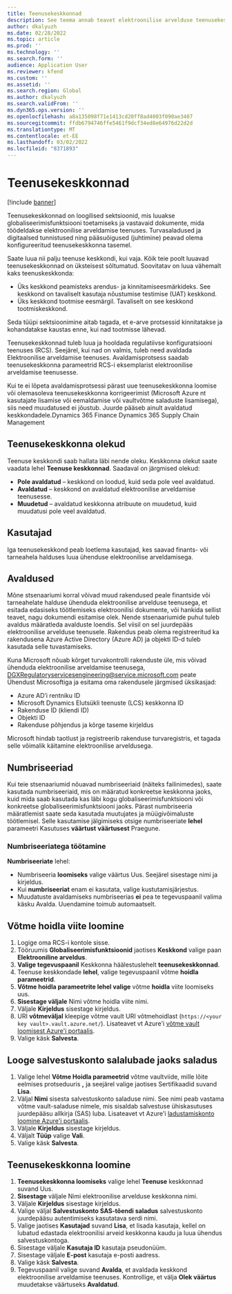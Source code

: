 ```yaml
---
title: Teenusekeskkonnad
description: See teema annab teavet elektroonilise arvelduse teenusekeskkonna kohta ja selgitab nende seadistamist.
author: dkalyuzh
ms.date: 02/28/2022
ms.topic: article
ms.prod: ''
ms.technology: ''
ms.search.form: ''
audience: Application User
ms.reviewer: kfend
ms.custom: ''
ms.assetid: ''
ms.search.region: Global
ms.author: dkalyuzh
ms.search.validFrom: ''
ms.dyn365.ops.version: ''
ms.openlocfilehash: a8a135098f71e1413cd20ff8ad4003f090ae3407
ms.sourcegitcommit: ffdb6794746ffe5461f9dcf34ed8e64976d22d2d
ms.translationtype: MT
ms.contentlocale: et-EE
ms.lasthandoff: 03/02/2022
ms.locfileid: "8371893"
---
```

# <a name="service-environments"></a>Teenusekeskkonnad

[!include [banner](../includes/banner.md)]

Teenusekeskkonnad on loogilised sektsioonid, mis luuakse globaliseerimisfunktsiooni toetamiseks ja vastavaid dokumente, mida töödeldakse elektroonilise arveldamise teenuses. Turvasaladused ja digitaalsed tunnistused ning pääsuõigused (juhtimine) peavad olema konfigureeritud teenusekeskkonna tasemel.

Saate luua nii palju teenuse keskkondi, kui vaja. Kõik teie poolt luuavad teenusekeskkonnad on üksteisest sõltumatud. Soovitatav on luua vähemalt kaks teenuskeskkonda:

- Üks keskkond peamisteks arendus- ja kinnitamiseesmärkideks. See keskkond on tavaliselt kasutaja nõustumise testimise (UAT) keskkond.
- Üks keskkond tootmise eesmärgil. Tavaliselt on see keskkond tootmiskeskkond.

Seda tüüpi sektsioonimine aitab tagada, et e-arve protsessid kinnitatakse ja kohandatakse kaustas enne, kui nad tootmisse lähevad.

Teenusekeskkonnad tuleb luua ja hooldada regulatiivse konfiguratsiooni teenuses (RCS). Seejärel, kui nad on valmis, tuleb need avaldada Elektroonilise arveldamise teenuses. Avaldamisprotsess saadab teenusekeskkonna parameetrid RCS-i eksemplarist elektroonilise arveldamise teenusesse.

Kui te ei lõpeta avaldamisprotsessi pärast uue teenusekeskkonna loomise või olemasoleva teenusekeskkonna korrigeerimist (Microsoft Azure nt kasutajate lisamise või eemaldamise või vaultvõtme saladuste lisamisega), siis need muudatused ei jõustub. Juurde pääseb ainult avaldatud keskkondadele.Dynamics 365 Finance Dynamics 365 Supply Chain Management

## <a name="service-environment-statuses"></a>Teenusekeskkonna olekud

Teenuse keskkondi saab hallata läbi nende oleku. Keskkonna olekut saate vaadata lehel **Teenuse keskkonnad**. Saadaval on järgmised olekud:

- **Pole avaldatud** – keskkond on loodud, kuid seda pole veel avaldatud.
- **Avaldatud** – keskkond on avaldatud elektroonilise arveldamise teenusesse.
- **Muudetud** – avaldatud keskkonna atribuute on muudetud, kuid muudatusi pole veel avaldatud.

## <a name="users"></a>Kasutajad

Iga teenusekeskkond peab loetlema kasutajad, kes saavad finants- või tarneahela halduses luua ühenduse elektroonilise arveldamisega.

## <a name="applications"></a>Avaldused

Mõne stsenaariumi korral võivad muud rakendused peale finantside või tarneahelate halduse ühenduda elektroonilise arvelduse teenusega, et esitada edasiseks töötlemiseks elektroonilisi dokumente, või hankida sellist teavet, nagu dokumendi esitamise olek. Nende stsenaariumide puhul tuleb avaldus määratleda avalduste loendis. Sel viisil on sel juurdepääs elektroonilise arvelduse teenusele. Rakendus peab olema registreeritud ka rakendusena Azure Active Directory (Azure AD) ja objekti ID-d tuleb kasutada selle tuvastamiseks. 

Kuna Microsoft nõuab kõrget turvakontrolli rakenduste üle, mis võivad ühenduda elektroonilise arveldamise teenusega, <DGXRegulatoryservicesengineering@service.microsoft.com> peate Ühendust Microsoftiga ja esitama oma rakendusele järgmised üksikasjad:

- Azure AD’i rentniku ID
- Microsoft Dynamics Elutsükli teenuste (LCS) keskkonna ID
- Rakenduse ID (kliendi ID)
- Objekti ID
- Rakenduse põhjendus ja kõrge taseme kirjeldus

Microsoft hindab taotlust ja registreerib rakenduse turvaregistris, et tagada selle võimalik käitamine elektroonilise arveldusega.

## <a name="number-sequences"></a>Numbriseeriad

Kui teie stsenaariumid nõuavad numbriseeriaid (näiteks failinimedes), saate kasutada numbriseeriaid, mis on määratud konkreetse keskkonna jaoks, kuid mida saab kasutada kas läbi kogu globaliseerimisfunktsiooni või konkreetse globaliseerimisfunktsiooni jaoks. Pärast numbriseeria määratlemist saate seda kasutada muutujates ja müügivõimaluste töötlemisel. Selle kasutamise jälgimiseks otsige numbriseeriate **lehel** parameetri Kasutuses **väärtust** **väärtusest** Praegune.

### <a name="working-with-number-sequences"></a>Numbriseeriatega töötamine
**Numbriseeriate** lehel: 

- Numbriseeria **loomiseks** valige väärtus Uus. Seejärel sisestage nimi ja kirjeldus. 
- Kui **numbriseeriat** enam ei kasutata, valige kustutamisjärjestus.
- Muudatuste avaldamiseks numbriseerias **ei** pea te tegevuspaanil valima käsku Avalda. Uuendamine toimub automaatselt.

## <a name="create-a-key-vault-reference"></a>Võtme hoidla viite loomine

1. Logige oma RCS-i kontole sisse.
2. Tööruumis **Globaliseerimisfunktsioonid** jaotises **Keskkond** valige paan **Elektrooniline arveldus**.
3. **Valige tegevuspaanil** Keskkonna häälestuslehelt **teenusekeskkonnad**.
4. Teenuse keskkondade **lehel**, valige tegevuspaanil võtme **hoidla parameetrid**.
5. **Võtme hoidla parameetrite lehel valige** võtme **hoidla** viite loomiseks uus.
6. **Sisestage väljale** Nimi võtme hoidla viite nimi.
7. Väljale **Kirjeldus** sisestage kirjeldus.
8. URI **võtmeväljal** kleepige võtme vault URI võtmehoidlast (`https://<your key vault>.vault.azure.net/`). Lisateavet vt Azure'i [võtme vault loomisest Azure'i portaalis](e-invoicing-create-azure-key-vault-azure-portal.md).
9. Valige käsk **Salvesta**.
    
## <a name="create-a-secret-for-the-storage-account-secret-token"></a>Looge salvestuskonto salalubade jaoks saladus

1. Valige lehel **Võtme Hoidla parameetrid** võtme vaultviide, mille lõite eelmises protseduuris **,** ja seejärel valige jaotises Sertifikaadid suvand **Lisa**.
2. Väljal **Nimi** sisesta salvestuskonto saladuse nimi. See nimi peab vastama võtme vault-saladuse nimele, mis sisaldab salvestuse ühiskasutuses juurdepääsu allkirja (SAS) luba. Lisateavet vt Azure'i [ladustamiskonto loomine Azure'i portaalis](e-invoicing-create-azure-storage-account-azure-portal.md). 
3. Väljale **Kirjeldus** sisestage kirjeldus.
4. Väljalt **Tüüp** valige **Vali**.
5. Valige käsk **Salvesta**.
    
## <a name="create-a-service-environment"></a>Teenusekeskkonna loomine

1. **Teenusekeskkonna loomiseks** valige lehel **Teenuse** keskkonnad suvand Uus.
2. **Sisestage** väljale Nimi elektroonilise arvelduse keskkonna nimi.
3. Väljale **Kirjeldus** sisestage kirjeldus.
4. Valige väljal **Salvestuskonto SAS-tõendi saladus** salvestuskonto juurdepääsu autentimiseks kasutatava serdi nimi.
5. Valige jaotises **Kasutajad** suvand **Lisa**, et lisada kasutaja, kellel on lubatud edastada elektroonilisi arveid keskkonna kaudu ja luua ühendus salvestuskontoga.
6. Sisestage väljale **Kasutaja ID** kasutaja pseudonüüm. 
7. Sisestage väljale **E-post** kasutaja e-posti aadress.
8. Valige käsk **Salvesta**.
9. Tegevuspaanil valige suvand **Avalda**, et avaldada keskkond elektroonilise arveldamise teenuses. Kontrollige, et välja **Olek väärtus** muudetakse väärtuseks **Avaldatud**.
